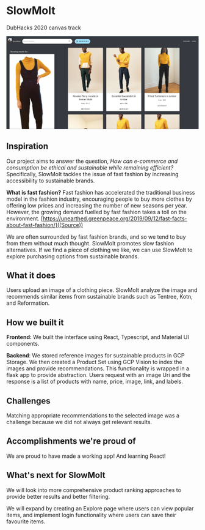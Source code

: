 # SlowMoIt
DubHacks 2020 canvas track

![](results.png)

## Inspiration
Our project aims to answer the question, _How can e-commerce and consumption be ethical and sustainable while remaining efficient?_
Specifically, SlowMoIt tackles the issue of fast fashion by increasing accessibility to sustainable brands.

**What is fast fashion?**
Fast fashion has accelerated the traditional business model in the fashion industry, encouraging people to buy more clothes by offering low prices and increasing the number of new seasons per year. However, the growing demand fuelled by fast fashion takes a toll on the environment.
[https://unearthed.greenpeace.org/2019/09/12/fast-facts-about-fast-fashion/]((Source))

We are often surrounded by fast fashion brands, and so we tend to buy from them without much thought. SlowMoIt promotes
slow fashion alternatives. If we find a piece of clothing we like, we can use SlowMoIt to explore purchasing options from
sustainable brands.

## What it does
Users upload an image of a clothing piece. SlowMoIt analyze the image and recommends similar items from sustainable brands such as Tentree, Kotn, and Reformation.

## How we built it
**Frontend:** We built the interface using React, Typescript, and Material UI components.

**Backend**: We stored reference images for sustainable products in GCP Storage. We then created a Product Set using GCP Vision to index the images and provide recommendations. This functionality is wrapped in a flask app to provide abstraction. Users request with an image Uri and the response is a list of products with name, price, image, link, and labels.

## Challenges
Matching appropriate recommendations to the selected image was a challenge because we did not always get relevant results.

## Accomplishments we're proud of
We are proud to have made a working app! And learning React!

## What's next for SlowMoIt
We will look into more comprehensive product ranking approaches to provide better results and better filtering.

We will expand by creating an Explore page where users can view popular items, and implement login functionality where users can save their favourite items.
